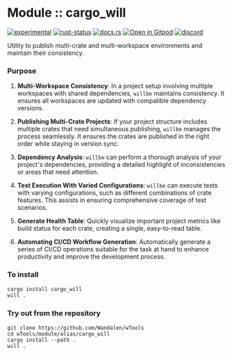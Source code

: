 # Module :: cargo_will
<!--{ generate.module_header.start() }-->
 [![experimental](https://raster.shields.io/static/v1?label=&message=experimental&color=orange)](https://github.com/emersion/stability-badges#experimental) [![rust-status](https://github.com/Wandalen/wTools/actions/workflows/module_cargo_will_push.yml/badge.svg)](https://github.com/Wandalen/wTools/actions/workflows/module_cargo_will_push.yml) [![docs.rs](https://img.shields.io/docsrs/cargo_will?color=e3e8f0&logo=docs.rs)](https://docs.rs/cargo_will) [![Open in Gitpod](https://raster.shields.io/static/v1?label=try&message=online&color=eee&logo=gitpod&logoColor=eee)](https://gitpod.io/#RUN_PATH=.,SAMPLE_FILE=sample%2Frust%2Fcargo_will_trivial%2Fsrc%2Fmain.rs,RUN_POSTFIX=--example%20cargo_will_trivial/https://github.com/Wandalen/wTools)
[![discord](https://img.shields.io/discord/872391416519737405?color=eee&logo=discord&logoColor=eee&label=ask)](https://discord.gg/m3YfbXpUUY)
<!--{ generate.module_header.end }-->
Utility to publish multi-crate and multi-workspace environments and maintain their consistency.

### Purpose

1. **Multi-Workspace Consistency**: In a project setup involving multiple workspaces with shared dependencies, `willbe` maintains consistency. It ensures all workspaces are updated with compatible dependency versions.

2. **Publishing Multi-Crate Projects**: If your project structure includes multiple crates that need simultaneous publishing, `willbe` manages the process seamlessly. It ensures the crates are published in the right order while staying in version sync.

3. **Dependency Analysis**: `willbe` can perform a thorough analysis of your project's dependencies, providing a detailed highlight of inconsistencies or areas that need attention.

4. **Test Execution With Varied Configurations**: `willbe` can execute tests with varying configurations, such as different combinations of crate features. This assists in ensuring comprehensive coverage of test scenarios.

5. **Generate Health Table**: Quickly visualize important project metrics like build status for each crate, creating a single, easy-to-read table.

6. **Automating CI/CD Workflow Generation**: Automatically generate a series of CI/CD operations suitable for the task at hand to enhance productivity and improve the development process.

### To install

``` bash
cargo install cargo_will
will .
```

### Try out from the repository

``` shell test
git clone https://github.com/Wandalen/wTools
cd wTools/module/alias/cargo_will
cargo install --path .
will .
```